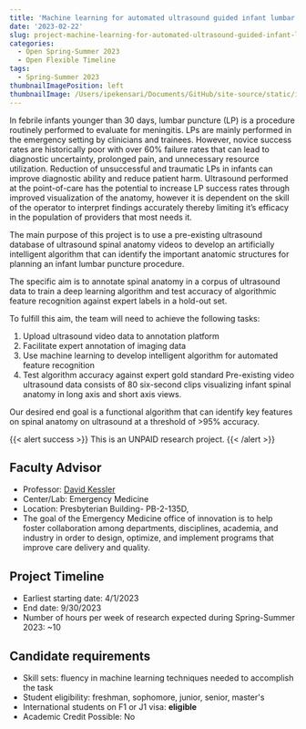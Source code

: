 ```yaml
---
title: 'Machine learning for automated ultrasound guided infant lumbar puncture'
date: '2023-02-22'
slug: project-machine-learning-for-automated-ultrasound-guided-infant-lumbar-puncture
categories:
  - Open Spring-Summer 2023 
  - Open Flexible Timeline
tags:
  - Spring-Summer 2023
thumbnailImagePosition: left
thumbnailImage: /Users/ipekensari/Documents/GitHub/site-source/static/img/construction.png
---
```



<!--more-->

In febrile infants younger than 30 days, lumbar puncture (LP) is a procedure routinely performed to evaluate for meningitis. LPs are mainly performed in the emergency setting by clinicians and trainees. However, novice success rates are historically poor with over 60% failure rates that can lead to diagnostic uncertainty, prolonged pain, and unnecessary resource utilization. Reduction of unsuccessful and traumatic LPs in infants can improve diagnostic ability and reduce patient harm. Ultrasound performed at the point-of-care has the potential to increase LP success rates through improved visualization of the anatomy, however it is dependent on the skill of the operator to interpret findings accurately thereby limiting it’s efficacy in the population of providers that most needs it. 

The main purpose of this project is to use a pre-existing ultrasound database of ultrasound spinal anatomy videos to develop an artificially intelligent algorithm that can identify the important anatomic structures for planning an infant lumbar puncture procedure. 

The specific aim is to annotate spinal anatomy in a corpus of ultrasound data to train a deep learning algorithm and test accuracy of algorithmic feature recognition against expert labels in a hold-out set.

To fulfill this aim, the team will need to achieve the following tasks:
1.	Upload ultrasound video data to annotation platform
2.	Facilitate expert annotation of imaging data
3.	Use machine learning to develop intelligent algorithm for automated feature recognition
4.	Test algorithm accuracy against expert gold standard 
Pre-existing video ultrasound data consists of 80 six-second clips visualizing infant spinal anatomy in long axis and short axis views.

Our desired end goal is a functional algorithm that can identify key features on spinal anatomy on ultrasound at a threshold of >95% accuracy.

{{< alert success >}}
This is an UNPAID research project.
{{< /alert >}}

## Faculty Advisor
+ Professor: [David Kessler](https://www.emergencymedicine.columbia.edu/education/innovation)
+ Center/Lab: Emergency Medicine
+ Location: Presbyterian Building- PB-2-135D,
+ The goal of the Emergency Medicine office of innovation is to help foster collaboration among departments, disciplines, academia, and industry in order to design, optimize, and implement programs that improve care delivery and quality.

## Project Timeline
+ Earliest starting date: 4/1/2023
+ End date: 9/30/2023
+ Number of hours per week of research expected during Spring-Summer 2023: ~10

## Candidate requirements
+ Skill sets: fluency in machine learning techniques needed to accomplish the task
+ Student eligibility: freshman, sophomore, junior, senior, master's
+ International students on F1 or J1 visa: **eligible**
+ Academic Credit Possible: No

